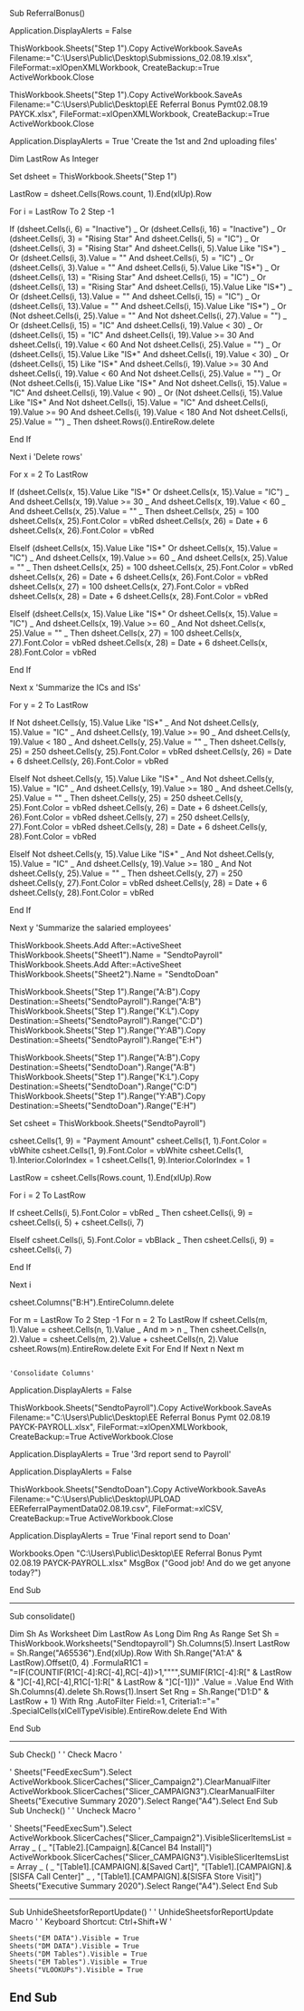 Sub ReferralBonus()

Application.DisplayAlerts = False

ThisWorkbook.Sheets("Step 1").Copy
ActiveWorkbook.SaveAs Filename:="C:\Users\Public\Desktop\Submissions_02.08.19.xlsx", FileFormat:=xlOpenXMLWorkbook, CreateBackup:=True
ActiveWorkbook.Close

ThisWorkbook.Sheets("Step 1").Copy
ActiveWorkbook.SaveAs Filename:="C:\Users\Public\Desktop\EE Referral Bonus Pymt02.08.19 PAYCK.xlsx", FileFormat:=xlOpenXMLWorkbook, CreateBackup:=True
ActiveWorkbook.Close

Application.DisplayAlerts = True                            'Create the 1st and 2nd uploading files'



Dim LastRow As Integer

Set dsheet = ThisWorkbook.Sheets("Step 1")

LastRow = dsheet.Cells(Rows.count, 1).End(xlUp).Row

For i = LastRow To 2 Step -1

If (dsheet.Cells(i, 6) = "Inactive") _
   Or (dsheet.Cells(i, 16) = "Inactive") _
   Or (dsheet.Cells(i, 3) = "Rising Star" And dsheet.Cells(i, 5) = "IC") _
   Or (dsheet.Cells(i, 3) = "Rising Star" And dsheet.Cells(i, 5).Value Like "IS*") _
   Or (dsheet.Cells(i, 3).Value = "" And dsheet.Cells(i, 5) = "IC") _
   Or (dsheet.Cells(i, 3).Value = "" And dsheet.Cells(i, 5).Value Like "IS*") _
   Or (dsheet.Cells(i, 13) = "Rising Star" And dsheet.Cells(i, 15) = "IC") _
   Or (dsheet.Cells(i, 13) = "Rising Star" And dsheet.Cells(i, 15).Value Like "IS*") _
   Or (dsheet.Cells(i, 13).Value = "" And dsheet.Cells(i, 15) = "IC") _
   Or (dsheet.Cells(i, 13).Value = "" And dsheet.Cells(i, 15).Value Like "IS*") _
   Or (Not dsheet.Cells(i, 25).Value = "" And Not dsheet.Cells(i, 27).Value = "") _
   Or (dsheet.Cells(i, 15) = "IC" And dsheet.Cells(i, 19).Value < 30) _
   Or (dsheet.Cells(i, 15) = "IC" And dsheet.Cells(i, 19).Value >= 30 And dsheet.Cells(i, 19).Value < 60 And Not dsheet.Cells(i, 25).Value = "") _
   Or (dsheet.Cells(i, 15).Value Like "IS*" And dsheet.Cells(i, 19).Value < 30) _
   Or (dsheet.Cells(i, 15) Like "IS*" And dsheet.Cells(i, 19).Value >= 30 And dsheet.Cells(i, 19).Value < 60 And Not dsheet.Cells(i, 25).Value = "") _
   Or (Not dsheet.Cells(i, 15).Value Like "IS*" And Not dsheet.Cells(i, 15).Value = "IC" And dsheet.Cells(i, 19).Value < 90) _
   Or (Not dsheet.Cells(i, 15).Value Like "IS*" And Not dsheet.Cells(i, 15).Value = "IC" And dsheet.Cells(i, 19).Value >= 90 And dsheet.Cells(i, 19).Value < 180 And Not dsheet.Cells(i, 25).Value = "") _
Then
   dsheet.Rows(i).EntireRow.delete

End If

Next i                                                       'Delete rows'



For x = 2 To LastRow

If (dsheet.Cells(x, 15).Value Like "IS*" Or dsheet.Cells(x, 15).Value = "IC") _
   And dsheet.Cells(x, 19).Value >= 30 _
   And dsheet.Cells(x, 19).Value < 60 _
   And dsheet.Cells(x, 25).Value = "" _
Then
   dsheet.Cells(x, 25) = 100
   dsheet.Cells(x, 25).Font.Color = vbRed
   dsheet.Cells(x, 26) = Date + 6
   dsheet.Cells(x, 26).Font.Color = vbRed

ElseIf (dsheet.Cells(x, 15).Value Like "IS*" Or dsheet.Cells(x, 15).Value = "IC") _
   And dsheet.Cells(x, 19).Value >= 60 _
   And dsheet.Cells(x, 25).Value = "" _
Then
   dsheet.Cells(x, 25) = 100
   dsheet.Cells(x, 25).Font.Color = vbRed
   dsheet.Cells(x, 26) = Date + 6
   dsheet.Cells(x, 26).Font.Color = vbRed
   dsheet.Cells(x, 27) = 100
   dsheet.Cells(x, 27).Font.Color = vbRed
   dsheet.Cells(x, 28) = Date + 6
   dsheet.Cells(x, 28).Font.Color = vbRed
   
ElseIf (dsheet.Cells(x, 15).Value Like "IS*" Or dsheet.Cells(x, 15).Value = "IC") _
   And dsheet.Cells(x, 19).Value >= 60 _
   And Not dsheet.Cells(x, 25).Value = "" _
Then
   dsheet.Cells(x, 27) = 100
   dsheet.Cells(x, 27).Font.Color = vbRed
   dsheet.Cells(x, 28) = Date + 6
   dsheet.Cells(x, 28).Font.Color = vbRed

End If

Next x                                                     'Summarize the ICs and ISs'


For y = 2 To LastRow

If Not dsheet.Cells(y, 15).Value Like "IS*" _
   And Not dsheet.Cells(y, 15).Value = "IC" _
   And dsheet.Cells(y, 19).Value >= 90 _
   And dsheet.Cells(y, 19).Value < 180 _
   And dsheet.Cells(y, 25).Value = "" _
Then
   dsheet.Cells(y, 25) = 250
   dsheet.Cells(y, 25).Font.Color = vbRed
   dsheet.Cells(y, 26) = Date + 6
   dsheet.Cells(y, 26).Font.Color = vbRed

ElseIf Not dsheet.Cells(y, 15).Value Like "IS*" _
   And Not dsheet.Cells(y, 15).Value = "IC" _
   And dsheet.Cells(y, 19).Value >= 180 _
   And dsheet.Cells(y, 25).Value = "" _
Then
   dsheet.Cells(y, 25) = 250
   dsheet.Cells(y, 25).Font.Color = vbRed
   dsheet.Cells(y, 26) = Date + 6
   dsheet.Cells(y, 26).Font.Color = vbRed
   dsheet.Cells(y, 27) = 250
   dsheet.Cells(y, 27).Font.Color = vbRed
   dsheet.Cells(y, 28) = Date + 6
   dsheet.Cells(y, 28).Font.Color = vbRed
   
ElseIf Not dsheet.Cells(y, 15).Value Like "IS*" _
   And Not dsheet.Cells(y, 15).Value = "IC" _
   And dsheet.Cells(y, 19).Value >= 180 _
   And Not dsheet.Cells(y, 25).Value = "" _
Then
   dsheet.Cells(y, 27) = 250
   dsheet.Cells(y, 27).Font.Color = vbRed
   dsheet.Cells(y, 28) = Date + 6
   dsheet.Cells(y, 28).Font.Color = vbRed

End If

Next y                                                    'Summarize the salaried employees'



ThisWorkbook.Sheets.Add After:=ActiveSheet
ThisWorkbook.Sheets("Sheet1").Name = "SendtoPayroll"
ThisWorkbook.Sheets.Add After:=ActiveSheet
ThisWorkbook.Sheets("Sheet2").Name = "SendtoDoan"
    

ThisWorkbook.Sheets("Step 1").Range("A:B").Copy Destination:=Sheets("SendtoPayroll").Range("A:B")
ThisWorkbook.Sheets("Step 1").Range("K:L").Copy Destination:=Sheets("SendtoPayroll").Range("C:D")
ThisWorkbook.Sheets("Step 1").Range("Y:AB").Copy Destination:=Sheets("SendtoPayroll").Range("E:H")

ThisWorkbook.Sheets("Step 1").Range("A:B").Copy Destination:=Sheets("SendtoDoan").Range("A:B")
ThisWorkbook.Sheets("Step 1").Range("K:L").Copy Destination:=Sheets("SendtoDoan").Range("C:D")
ThisWorkbook.Sheets("Step 1").Range("Y:AB").Copy Destination:=Sheets("SendtoDoan").Range("E:H")


Set csheet = ThisWorkbook.Sheets("SendtoPayroll")

csheet.Cells(1, 9) = "Payment Amount"
csheet.Cells(1, 1).Font.Color = vbWhite
csheet.Cells(1, 9).Font.Color = vbWhite
csheet.Cells(1, 1).Interior.ColorIndex = 1
csheet.Cells(1, 9).Interior.ColorIndex = 1

LastRow = csheet.Cells(Rows.count, 1).End(xlUp).Row

For i = 2 To LastRow

If csheet.Cells(i, 5).Font.Color = vbRed _
Then
   csheet.Cells(i, 9) = csheet.Cells(i, 5) + csheet.Cells(i, 7)

ElseIf csheet.Cells(i, 5).Font.Color = vbBlack _
Then
   csheet.Cells(i, 9) = csheet.Cells(i, 7)

End If

Next i


csheet.Columns("B:H").EntireColumn.delete


For m = LastRow To 2 Step -1
    For n = 2 To LastRow
        If csheet.Cells(m, 1).Value = csheet.Cells(n, 1).Value _
        And m > n _
        Then
            csheet.Cells(n, 2).Value = csheet.Cells(m, 2).Value + csheet.Cells(n, 2).Value
            csheet.Rows(m).EntireRow.delete
            Exit For
        End If
    Next n
Next m

                                                               'Consolidate Columns'

                                                               
Application.DisplayAlerts = False

ThisWorkbook.Sheets("SendtoPayroll").Copy
ActiveWorkbook.SaveAs Filename:="C:\Users\Public\Desktop\EE Referral Bonus Pymt 02.08.19 PAYCK-PAYROLL.xlsx", FileFormat:=xlOpenXMLWorkbook, CreateBackup:=True
ActiveWorkbook.Close

Application.DisplayAlerts = True                               '3rd report send to Payroll'




Application.DisplayAlerts = False

ThisWorkbook.Sheets("SendtoDoan").Copy
ActiveWorkbook.SaveAs Filename:="C:\Users\Public\Desktop\UPLOAD EEReferralPaymentData02.08.19.csv", FileFormat:=xlCSV, CreateBackup:=True
ActiveWorkbook.Close

Application.DisplayAlerts = True                               'Final report send to Doan'


Workbooks.Open "C:\Users\Public\Desktop\EE Referral Bonus Pymt 02.08.19 PAYCK-PAYROLL.xlsx"
MsgBox ("Good job! And do we get anyone today?")

End Sub


------------------------
Sub consolidate()

Dim Sh As Worksheet
    Dim LastRow As Long
    Dim Rng As Range
    Set Sh = ThisWorkbook.Worksheets("Sendtopayroll")
    Sh.Columns(5).Insert
    LastRow = Sh.Range("A65536").End(xlUp).Row
    With Sh.Range("A1:A" & LastRow).Offset(0, 4)
        .FormulaR1C1 = "=IF(COUNTIF(R1C[-4]:RC[-4],RC[-4])>1,"""",SUMIF(R1C[-4]:R[" & LastRow & "]C[-4],RC[-4],R1C[-1]:R[" & LastRow & "]C[-1]))"
        .Value = .Value
    End With
    Sh.Columns(4).delete
    Sh.Rows(1).Insert
    Set Rng = Sh.Range("D1:D" & LastRow + 1)
    With Rng
        .AutoFilter Field:=1, Criteria1:="="
        .SpecialCells(xlCellTypeVisible).EntireRow.delete
    End With

End Sub

---------------------------------------------

Sub Check()
'
' Check Macro
'

'
    Sheets("FeedExecSum").Select
    ActiveWorkbook.SlicerCaches("Slicer_Campaign2").ClearManualFilter
    ActiveWorkbook.SlicerCaches("Slicer_CAMPAIGN3").ClearManualFilter
    Sheets("Executive Summary 2020").Select
    Range("A4").Select
End Sub
Sub Uncheck()
'
' Uncheck Macro
'

'
    Sheets("FeedExecSum").Select
    ActiveWorkbook.SlicerCaches("Slicer_Campaign2").VisibleSlicerItemsList = Array _
        ( _
        "[Table2].[Campaign].&[Cancel B4 Install]")
    ActiveWorkbook.SlicerCaches("Slicer_CAMPAIGN3").VisibleSlicerItemsList = Array _
        ( _
        "[Table1].[CAMPAIGN].&[Saved Cart]", "[Table1].[CAMPAIGN].&[SISFA Call Center]" _
        , "[Table1].[CAMPAIGN].&[SISFA Store Visit]")
    Sheets("Executive Summary 2020").Select
    Range("A4").Select
End Sub

-----------------------------------------------------------
Sub UnhideSheetsforReportUpdate()
'
' UnhideSheetsforReportUpdate Macro
'
' Keyboard Shortcut: Ctrl+Shift+W
'

    Sheets("EM DATA").Visible = True
    Sheets("DM DATA").Visible = True
    Sheets("DM Tables").Visible = True
    Sheets("EM Tables").Visible = True
    Sheets("VLOOKUPs").Visible = True
End Sub
---------------------------------------------------------------
